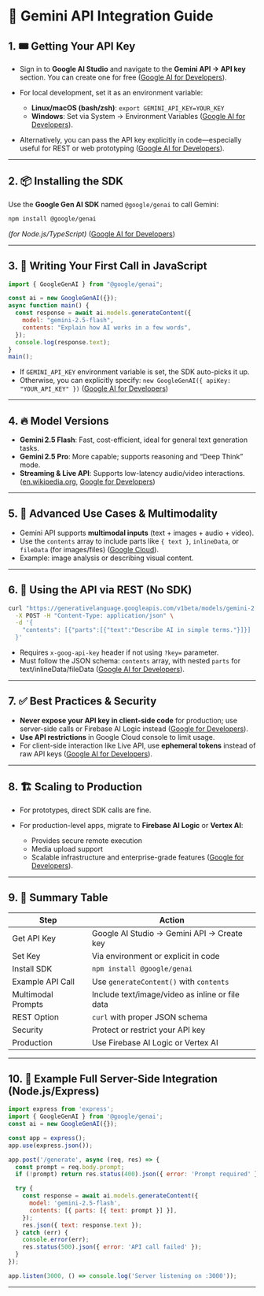 
# 🧠 Gemini API Integration Guide

## 1. 🎟️ Getting Your API Key

* Sign in to **Google AI Studio** and navigate to the **Gemini API → API key** section. You can create one for free ([Google AI for Developers][1]).
* For local development, set it as an environment variable:

  * **Linux/macOS (bash/zsh)**: `export GEMINI_API_KEY=YOUR_KEY`
  * **Windows**: Set via System → Environment Variables ([Google AI for Developers][1]).
* Alternatively, you can pass the API key explicitly in code—especially useful for REST or web prototyping ([Google AI for Developers][1]).

---

## 2. 📦 Installing the SDK

Use the **Google Gen AI SDK** named `@google/genai` to call Gemini:

```bash
npm install @google/genai
```

*(for Node.js/TypeScript)* ([Google AI for Developers][2])

---

## 3. 🚀 Writing Your First Call in JavaScript

```js
import { GoogleGenAI } from "@google/genai";

const ai = new GoogleGenAI({});
async function main() {
  const response = await ai.models.generateContent({
    model: "gemini-2.5-flash",
    contents: "Explain how AI works in a few words",
  });
  console.log(response.text);
}
main();
```

* If `GEMINI_API_KEY` environment variable is set, the SDK auto-picks it up.
* Otherwise, you can explicitly specify:
  `new GoogleGenAI({ apiKey: "YOUR_API_KEY" })` ([Google AI for Developers][2])

---

## 4. 🔥 Model Versions

* **Gemini 2.5 Flash**: Fast, cost-efficient, ideal for general text generation tasks.
* **Gemini 2.5 Pro**: More capable; supports reasoning and “Deep Think” mode.
* **Streaming & Live API**: Supports low-latency audio/video interactions. ([en.wikipedia.org][3], [Google for Developers][4])

---

## 5. 🧪 Advanced Use Cases & Multimodality

* Gemini API supports **multimodal inputs** (text + images + audio + video).
* Use the `contents` array to include parts like `{ text }`, `inlineData`, or `fileData` (for images/files) ([Google Cloud][5]).
* Example: image analysis or describing visual content.

---

## 6. 📡 Using the API via REST (No SDK)

```bash
curl "https://generativelanguage.googleapis.com/v1beta/models/gemini-2.5-flash:generateContent?key=$GEMINI_API_KEY" \
  -X POST -H "Content-Type: application/json" \
  -d '{
    "contents": [{"parts":[{"text":"Describe AI in simple terms."}]}]
  }'
```

* Requires `x-goog-api-key` header if not using `?key=` parameter.
* Must follow the JSON schema: `contents` array, with nested `parts` for text/inlineData/fileData ([Google AI for Developers][6]).

---

## 7. ✅ Best Practices & Security

* **Never expose your API key in client-side code** for production; use server-side calls or Firebase AI Logic instead ([Google for Developers][4]).
* **Use API restrictions** in Google Cloud console to limit usage.
* For client-side interaction like Live API, use **ephemeral tokens** instead of raw API keys ([Google AI for Developers][1]).

---

## 8. 🏗️ Scaling to Production

* For prototypes, direct SDK calls are fine.
* For production-level apps, migrate to **Firebase AI Logic** or **Vertex AI**:

  * Provides secure remote execution
  * Media upload support
  * Scalable infrastructure and enterprise-grade features ([Google for Developers][4]).

---

## 9. 🧾 Summary Table

| Step               | Action                                          |
| ------------------ | ----------------------------------------------- |
| Get API Key        | Google AI Studio → Gemini API → Create key      |
| Set Key            | Via environment or explicit in code             |
| Install SDK        | `npm install @google/genai`                     |
| Example API Call   | Use `generateContent()` with `contents`         |
| Multimodal Prompts | Include text/image/video as inline or file data |
| REST Option        | `curl` with proper JSON schema                  |
| Security           | Protect or restrict your API key                |
| Production         | Use Firebase AI Logic or Vertex AI              |

---

## 10. 🧱 Example Full Server-Side Integration (Node.js/Express)

```js
import express from 'express';
import { GoogleGenAI } from '@google/genai';
const ai = new GoogleGenAI({});

const app = express();
app.use(express.json());

app.post('/generate', async (req, res) => {
  const prompt = req.body.prompt;
  if (!prompt) return res.status(400).json({ error: 'Prompt required' });

  try {
    const response = await ai.models.generateContent({
      model: 'gemini-2.5-flash',
      contents: [{ parts: [{ text: prompt }] }],
    });
    res.json({ text: response.text });
  } catch (err) {
    console.error(err);
    res.status(500).json({ error: 'API call failed' });
  }
});

app.listen(3000, () => console.log('Server listening on :3000'));
```

---

[1]: https://ai.google.dev/gemini-api/docs/api-key?utm_source=chatgpt.com "Using Gemini API keys | Google AI for Developers"
[2]: https://ai.google.dev/gemini-api/docs/quickstart?utm_source=chatgpt.com "Gemini API quickstart | Google AI for Developers"
[3]: https://en.wikipedia.org/wiki/Gemini_%28language_model%29?utm_source=chatgpt.com "Gemini (language model)"
[4]: https://developers.google.com/learn/pathways/solution-ai-gemini-getting-started-web?utm_source=chatgpt.com "Getting started with the Gemini API and Web apps"
[5]: https://cloud.google.com/vertex-ai/generative-ai/docs/model-reference/inference?utm_source=chatgpt.com "Generate content with the Gemini API in Vertex AI"
[6]: https://ai.google.dev/gemini-api/docs?utm_source=chatgpt.com "Gemini API | Google AI for Developers"
